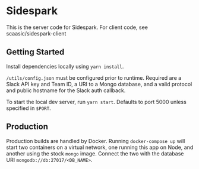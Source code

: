 # Sidespark
This is the server code for Sidespark. For client code, see scaasic/sidespark-client

## Getting Started
Install dependencies locally using `yarn install`.

`/utils/config.json` must be configured prior to runtime. Required are a Slack API key and Team ID, a URI to a Mongo database, and a valid protocol and public hostname for the Slack auth callback.

To start the local dev server, run `yarn start`. Defaults to port 5000 unless specified in `$PORT`.

## Production
Production builds are handled by Docker. Running `docker-compose up` will start two containers on a virtual network, one running this app on Node, and another using the stock `mongo` image. Connect the two with the database URI `mongodb://db:27017/<DB_NAME>`.
